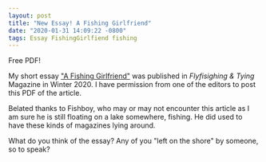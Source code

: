 ```yaml
---
layout: post
title: "New Essay! A Fishing Girlfriend"
date: "2020-01-31 14:09:22 -0800"
tags: Essay FishingGirlfiend fishing
---
```

Free PDF!

My short essay ["A Fishing Girlfriend"](FishingGirlfiend.pdf) was published in *Flyfisighing & Tying* Magazine in Winter 2020. I have permission from one of the editors to post this PDF of the article.

Belated thanks to Fishboy, who may or may not encounter this article as I am sure he is still floating on a lake somewhere, fishing. He did used to have these kinds of magazines lying around.

What do you think of the essay? Any of you "left on the shore" by someone, so to speak?
